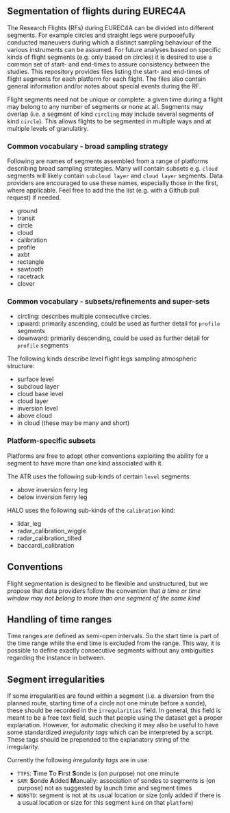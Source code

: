 ## Segmentation of flights during EUREC4A

The Research Flights (RFs) during EUREC4A can be divided into different segments.
For example circles and straight legs were purposefully conducted maneuvers during which
a distinct sampling behaviour of the various instruments can be assumed. For future analyses
based on specific kinds of flight segments (e.g. only based on circles) it is desired to use a
common set of start- and end-times to assure consistency between the studies. This repository
provides files listing the start- and end-times of  flight segments for each platform for each flight. The files also contain general information and/or notes about special events during the RF.

Flight segments need not be unique or complete: a given time during a flight may belong to
any number of segments or none at all. Segments may overlap (i.e. a segment of kind `circling`
may include several segments of kind `circle`). This allows flights to be segmented
in multiple ways and at multiple levels of granulatiry.


### Common vocabulary - broad sampling strategy
Following are names of segments assembled from a range of platforms describing broad sampling strategies. Many will contain subsets
e.g. `cloud` segments will likely contain `subcloud layer` and `cloud layer` segments.
Data providers are encouraged to use these names, especially those in the first, where applicable.
Feel free to add the the list (e.g. with a Github pull request) if needed.
* ground
* transit
* circle
* cloud
* calibration
* profile
* axbt
* rectangle
* sawtooth
* racetrack
* clover

### Common vocabulary - subsets/refinements and super-sets
* circling: describes multiple consecutive circles.
* upward: primarily ascending, could be used as further detail for `profile` segments
* downward: primarily descending, could be used as further detail for `profile` segments

The following kinds describe level flight legs sampling atmospheric structure:
* surface level
* subcloud layer
* cloud base level
* cloud layer
* inversion level
* above cloud
* in cloud (these may be many and short)

### Platform-specific subsets
Platforms are free to adopt other conventions exploiting the ability for a segment to have more than one kind associated with it.

The ATR uses the following sub-kinds of certain `level` segments:
* above inversion ferry leg
* below inversion ferry leg

HALO uses the following sub-kinds of the `calibration` kind:
* lidar_leg
* radar_calibration_wiggle
* radar_calibration_tilted
* baccardi_calibration

## Conventions
Flight segmentation is designed to be flexible and unstructured, but we propose that data providers follow the convention that
_a time or time window may not belong to more than one segment of the same kind_

## Handling of time ranges

Time ranges are defined as semi-open intervals. So the start time is part of the time range while the end time is excluded from the range. This way, it is possible to define exactly consecutive segments without any ambiguities regarding the instance in between.

## Segment irregularities

If some irregularities are found within a segment (i.e. a diversion from the planned route, starting time of a circle not one minute before a sonde), these should be recorded in the `irregularities` field. In general, this field is meant to be a free text field, such that people using the dataset get a proper explanation. However, for automatic checking it may also be useful to have some standardized *irregularity tags* which can be interpreted by a script. These tags should be prepended to the explanatory string of the irregularity.

Currently the following *irregularity tags* are in use:

* `TTFS`: **T**ime **T**o **F**irst **S**onde is (on purpose) not one minute
* `SAM`: **S**onde **A**dded **M**anually: association of sondes to segments is (on purpose) not as suggested by launch time and segment times
* `NONSTD`: segment is not at its usual location or size (only added if there is a usual location or size for this segment `kind` on that `platform`)
